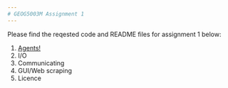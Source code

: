 ```yaml
---
# GEOG5003M Assignment 1
---
```


Please find the reqested code and README files for assignment 1 below:

1. [Agents!](https://github.com/gy21cdl/abm.git)
2. I/O
3. Communicating
4. GUI/Web scraping
4. Licence